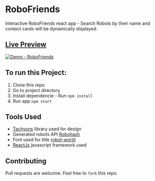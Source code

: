 # RoboFriends
Interactive RoboFriends react app - Search Robots by their name and contact cards will be dynamically displayed.  

## [Live Preview](https://AdityaPote.github.io/Robotfriends/)
[![Demo - RoboFriends](Demo-robofriends.gif)](https://AdityaPote.github.io/Robotfriends/)

## To run this Project:
1.  Clone this repo
2.  Go to project directory
3.  Install dependencie - Run `npm install`
4.  Run app `npm start`

## Tools Used
  - [Tachyons](https://tachyons.io/) library used for design
  - Generated robots API [Robohash](https://robohash.org/)
  - Font used for title [robot-world](https://www.cufonfonts.com/font/robot-world)
  - [ReactJs](https://reactjs.org/) javascript framework used

## Contributing
Pull requests are welcome. Feel free to `fork` this repo.